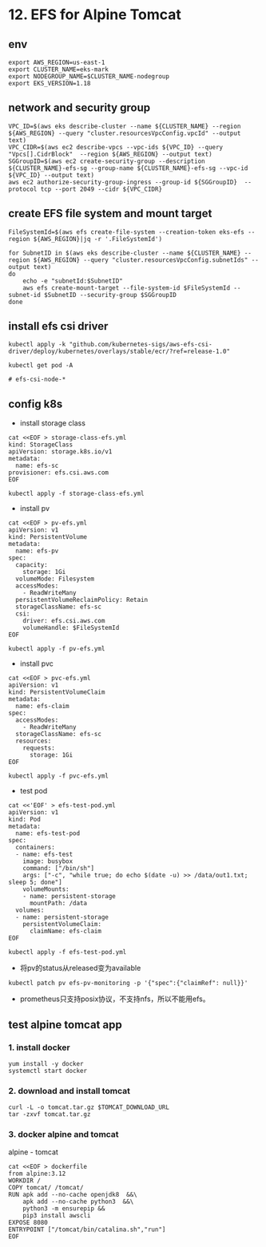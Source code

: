 
# 12. EFS for Alpine Tomcat

## env
```
export AWS_REGION=us-east-1
export CLUSTER_NAME=eks-mark
export NODEGROUP_NAME=$CLUSTER_NAME-nodegroup
export EKS_VERSION=1.18
```
## network and security group
```
VPC_ID=$(aws eks describe-cluster --name ${CLUSTER_NAME} --region ${AWS_REGION} --query "cluster.resourcesVpcConfig.vpcId" --output text)
VPC_CIDR=$(aws ec2 describe-vpcs --vpc-ids ${VPC_ID} --query "Vpcs[].CidrBlock"  --region ${AWS_REGION} --output text)
SGGroupID=$(aws ec2 create-security-group --description ${CLUSTER_NAME}-efs-sg --group-name ${CLUSTER_NAME}-efs-sg --vpc-id ${VPC_ID} --output text)
aws ec2 authorize-security-group-ingress --group-id ${SGGroupID}  --protocol tcp --port 2049 --cidr ${VPC_CIDR}
```
## create EFS file system and mount target
```
FileSystemId=$(aws efs create-file-system --creation-token eks-efs --region ${AWS_REGION}|jq -r '.FileSystemId')

for SubnetID in $(aws eks describe-cluster --name ${CLUSTER_NAME} --region ${AWS_REGION} --query "cluster.resourcesVpcConfig.subnetIds" --output text) 
do
    echo -e "subnetId:$SubnetID"
    aws efs create-mount-target --file-system-id $FileSystemId --subnet-id $SubnetID --security-group $SGGroupID
done
```
## install efs csi driver
```
kubectl apply -k "github.com/kubernetes-sigs/aws-efs-csi-driver/deploy/kubernetes/overlays/stable/ecr/?ref=release-1.0"

kubectl get pod -A

# efs-csi-node-*
```

## config k8s
- install storage class
```
cat <<EOF > storage-class-efs.yml
kind: StorageClass
apiVersion: storage.k8s.io/v1
metadata:
  name: efs-sc
provisioner: efs.csi.aws.com
EOF
```

```
kubectl apply -f storage-class-efs.yml
```

- install pv
```
cat <<EOF > pv-efs.yml
apiVersion: v1
kind: PersistentVolume
metadata:
  name: efs-pv
spec:
  capacity:
    storage: 1Gi
  volumeMode: Filesystem
  accessModes:
    - ReadWriteMany
  persistentVolumeReclaimPolicy: Retain
  storageClassName: efs-sc
  csi:
    driver: efs.csi.aws.com
    volumeHandle: $FileSystemId
EOF
```

```
kubectl apply -f pv-efs.yml
```

- install pvc
```
cat <<EOF > pvc-efs.yml
apiVersion: v1
kind: PersistentVolumeClaim
metadata:
  name: efs-claim
spec:
  accessModes:
    - ReadWriteMany
  storageClassName: efs-sc
  resources:
    requests:
      storage: 1Gi
EOF
```

```
kubectl apply -f pvc-efs.yml
```

- test pod
```
cat <<'EOF' > efs-test-pod.yml
apiVersion: v1
kind: Pod
metadata:
  name: efs-test-pod
spec:
  containers:
  - name: efs-test
    image: busybox
    command: ["/bin/sh"]
    args: ["-c", "while true; do echo $(date -u) >> /data/out1.txt; sleep 5; done"]
    volumeMounts:
    - name: persistent-storage
      mountPath: /data
  volumes:
  - name: persistent-storage
    persistentVolumeClaim:
      claimName: efs-claim
EOF
```

```
kubectl apply -f efs-test-pod.yml
```

- 将pv的status从released变为available
```
kubectl patch pv efs-pv-monitoring -p '{"spec":{"claimRef": null}}'
```
- prometheus只支持posix协议，不支持nfs，所以不能用efs。


## test alpine tomcat app

### 1. install docker
```
yum install -y docker
systemctl start docker
```
### 2. download and install tomcat
```
curl -L -o tomcat.tar.gz $TOMCAT_DOWNLOAD_URL
tar -zxvf tomcat.tar.gz
```
### 3. docker alpine and tomcat
alpine - tomcat
```
cat <<EOF > dockerfile
from alpine:3.12
WORKDIR /
COPY tomcat/ /tomcat/
RUN apk add --no-cache openjdk8  &&\
    apk add --no-cache python3  &&\
    python3 -m ensurepip &&
    pip3 install awscli
EXPOSE 8080
ENTRYPOINT ["/tomcat/bin/catalina.sh","run"]
EOF
```
